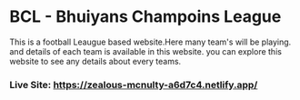 # BCL - Bhuiyans Champoins League

This is a football Leaugue based website.Here many team's will be playing. and details of each team is available in this website. you can explore this website to see any details about every teams.

### Live Site: https://zealous-mcnulty-a6d7c4.netlify.app/

